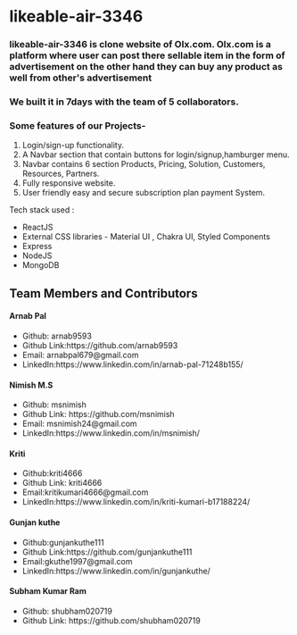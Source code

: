<html>
<h1>
likeable-air-3346 </h1>

<h3>
  
  likeable-air-3346 is clone website of Olx.com. Olx.com is a platform where user can post there sellable item in the form of advertisement on the other hand they can buy any product as well from other's advertisement</h3>

<h3> We built it in 7days with the team of 5 collaborators.</h3>

<h3> Some features of our Projects-</h3>
<ol>
  <li>Login/sign-up functionality.</li>
  <li>A Navbar section that contain buttons for login/signup,hamburger menu.</li>
  <li>Navbar contains 6 section Products, Pricing, Solution, Customers, Resources, Partners.</li>
  <li>Fully responsive website.</li>
  <li>User friendly easy and secure subscription plan payment System.</li>
</ol>

<p>Tech stack used :</p>
<ul>
  <li>ReactJS</li>
  <li>External CSS libraries - Material UI , Chakra UI, Styled Components</li>
  <li>Express</li>
  <li>NodeJS</li>
  <li>MongoDB</li>
</ul>

<h2>Team Members and Contributors</h2>

<h4>Arnab Pal</h4>
<ul>
  <li>Github: arnab9593</li>
  <li>Github Link:https://github.com/arnab9593</li>
  <li>Email: arnabpal679@gmail.com</li>
  <li>LinkedIn:https://www.linkedin.com/in/arnab-pal-71248b155/</li>
</ul>

<h4>Nimish M.S</h4>
<ul>
  <li>Github: msnimish</li>
  <li>Github Link: https://github.com/msnimish</li>
  <li>Email: msnimish24@gmail.com</li>
  <li>LinkedIn:https://www.linkedin.com/in/msnimish/</li>
</ul>

<h4>Kriti</h4>
<ul>
  <li>Github:kriti4666</li>
  <li>Github Link: kriti4666</li>
  <li>Email:kritikumari4666@gmail.com</li>
  <li>LinkedIn:https://www.linkedin.com/in/kriti-kumari-b17188224/</li>
</ul>

<h4>Gunjan kuthe</h4>
<ul>
  <li>Github:gunjankuthe111</li>
  <li>Github Link:https://github.com/gunjankuthe111</li>
  <li>Email:gkuthe1997@gmail.com</li>
  <li>LinkedIn:https://www.linkedin.com/in/gunjankuthe/</li>
</ul>

<h4>Subham Kumar Ram</h4>
<ul>
  <li>Github: shubham020719 </li>
  <li>Github Link: https://github.com/shubham020719 </li>
</ul>
